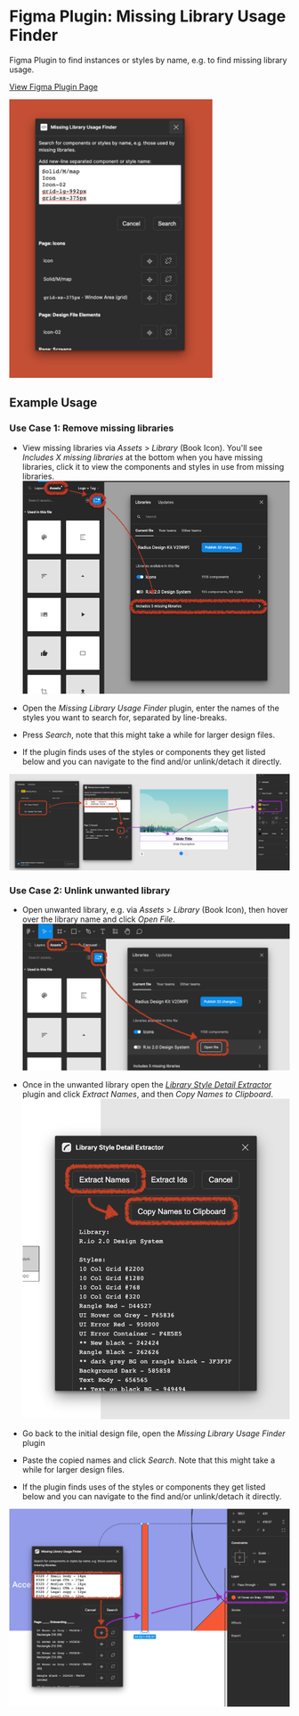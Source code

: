 # Figma Plugin: Missing Library Usage Finder

Figma Plugin to find instances or styles by name, e.g. to find missing library usage.

[View Figma Plugin Page](https://www.figma.com/community/plugin/1258167373955403979/Missing-Library-Usage-Finder)

<img
 src="https://raw.githubusercontent.com/rangle/figma-plugin-missing-library-usage-finder/readme-assets/images/Plugin%20on%20Red.png"
 alt="Screenshot of the Plugin showing the result of for searching multiple components and styles"
 height="500" />

## Example Usage

### Use Case 1: Remove missing libraries

- View missing libraries via _Assets_ > _Library_ (Book Icon). You'll see _Includes X missing libraries_ at the bottom when you have missing libraries,
click it to view the components and styles in use from missing libraries.
  ![Screenshot with the path of the text above - how to list missing library links](https://raw.githubusercontent.com/rangle/figma-plugin-missing-library-usage-finder/readme-assets/images/Path%20to%20view%20missing%20library%20components%20and%20styles.png)


- Open the _Missing Library Usage Finder_ plugin, enter the names of the styles you want to search for, separated by line-breaks.
- Press _Search_, note that this might take a while for larger design files.
- If the plugin finds uses of the styles or components they get listed below and you can navigate to the find and/or unlink/detach it directly.

![Screenshot with the path of the text above](https://raw.githubusercontent.com/rangle/figma-plugin-missing-library-usage-finder/readme-assets/images/Finding%20missing%20library%20styles.png)

### Use Case 2: Unlink unwanted library

- Open unwanted library, e.g. via _Assets_ > _Library_ (Book Icon), then hover over the library name and click _Open File_.
  ![Screenshot with the path of the text above - how to get to the unwanted library](https://raw.githubusercontent.com/rangle/figma-plugin-missing-library-usage-finder/readme-assets/images/Path%20to%20view%20unwanted%20library.png)
  
- Once in the unwanted library open the [_Library Style Detail Extractor_](https://github.com/rangle/figma-plugin-library-style-detail-extractor) plugin and click _Extract Names_, and then _Copy Names to Clipboard_.
  ![Screenshot with the Library Style Detail Extractor plugin](https://raw.githubusercontent.com/rangle/figma-plugin-missing-library-usage-finder/readme-assets/images/Library%20Style%20Detail%20Extractor.png)

- Go back to the initial design file, open the _Missing Library Usage Finder_ plugin
- Paste the copied names and click _Search_. Note that this might take a while for larger design files.
- If the plugin finds uses of the styles or components they get listed below and you can navigate to the find and/or unlink/detach it directly.

![Screenshot with the path of the text above](https://raw.githubusercontent.com/rangle/figma-plugin-missing-library-usage-finder/readme-assets/images/Finding%20unwanted%20library%20styles.png)

